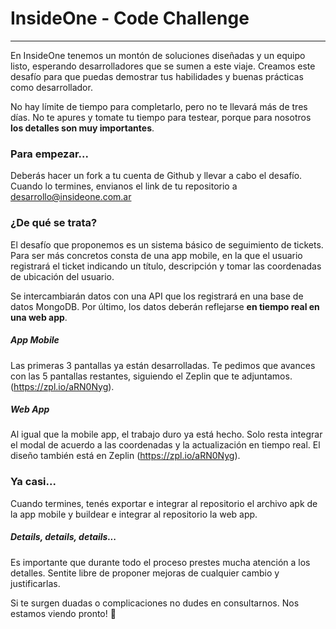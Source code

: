 # InsideOne - Code Challenge
---
En InsideOne tenemos un montón de soluciones diseñadas y un equipo listo, esperando desarrolladores que se sumen a este viaje. 
Creamos este desafío para que puedas demostrar tus habilidades y buenas prácticas como desarrollador.

No hay límite de tiempo para completarlo, pero no te llevará más de tres días. 
No te apures y tomate tu tiempo para testear, porque para nosotros **los detalles son muy importantes**.

### Para empezar... 
Deberás hacer un fork a tu cuenta de Github y llevar a cabo el desafío.
Cuando lo termines, envianos el link de tu repositorio a desarrollo@insideone.com.ar

### ¿De qué se trata?
El desafío que proponemos es un sistema básico de seguimiento de tickets. 
Para ser más concretos consta de una app mobile, en la que el usuario registrará el ticket indicando un título, descripción y tomar las coordenadas de ubicación del usuario. 

Se intercambiarán datos con una API que los registrará en una base de datos MongoDB. 
Por último, los datos deberán reflejarse **en tiempo real en una web app**.

##### App Mobile
Las primeras 3 pantallas ya están desarrolladas.
Te pedimos que avances con las 5 pantallas restantes, siguiendo el Zeplin que te adjuntamos. (https://zpl.io/aRN0Nyg).
##### Web App
Al igual que la mobile app, el trabajo duro ya está hecho. 
Solo resta integrar el modal de acuerdo a las coordenadas y la actualización en tiempo real.
El diseño también está en Zeplin (https://zpl.io/aRN0Nyg).
 
### Ya casi...

Cuando termines, tenés exportar e integrar al repositorio el archivo apk de la app mobile y buildear e integrar al repositorio la web app.

##### Details, details, details...
Es importante que durante todo el proceso prestes mucha atención a los detalles. 
Sentite libre de proponer mejoras de cualquier cambio y justificarlas.

Si te surgen duadas o complicaciones no dudes en consultarnos.
Nos estamos viendo pronto! 👋